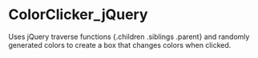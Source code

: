 # ColorClicker_jQuery
Uses jQuery traverse functions {.children .siblings .parent} and randomly generated colors to create a box that changes colors when clicked.
